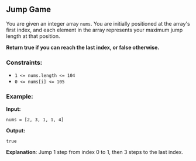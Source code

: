 ## Jump Game

You are given an integer array `nums`. You are initially positioned at the array's first index, and each element in the array represents your maximum jump length at that position.

**Return true if you can reach the last index, or false otherwise.**

### Constraints:
- `1 <= nums.length <= 104`
- `0 <= nums[i] <= 105`

### Example:

**Input:**  
```plaintext
nums = [2, 3, 1, 1, 4]
```

**Output:**  
```plaintext
true
```
**Explanation**: 
Jump 1 step from index 0 to 1, then 3 steps to the last index.
